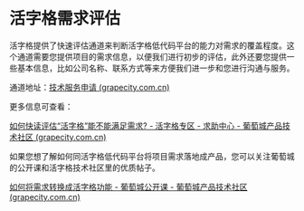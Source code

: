 # 活字格需求评估

活字格提供了快速评估通道来判断活字格低代码平台的能力对需求的覆盖程度。这个通道需要您提供项目的需求信息，以便我们进行初步的评估，此外还要您提供一些基本信息，比如公司名称、联系方式等来方便我们进一步和您进行沟通与服务。

通道地址：[技术服务申请 (grapecity.com.cn)](https://app.grapecity.com.cn/askhelp)

更多信息可查看：

[如何快读评估“活字格”能不能满足需求? - 活字格专区 - 求助中心 - 葡萄城产品技术社区 (grapecity.com.cn)](https://gcdn.grapecity.com.cn/forum.php?mod=viewthread&tid=53362)



如果您想了解如何同活字格低代码平台将项目需求落地成产品，您可以关注葡萄城的公开课和活字格技术社区里的优质帖子。

[如何将需求转换成活字格功能 - 葡萄城公开课 - 葡萄城产品技术社区 (grapecity.com.cn)](https://gcdn.grapecity.com.cn/forum.php?mod=viewthread&tid=68662)